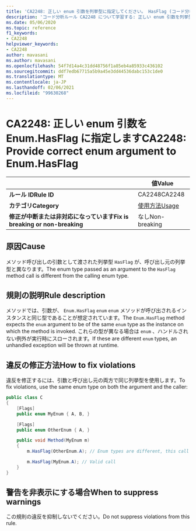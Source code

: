 ```yaml
---
title: 'CA2248: 正しい enum 引数を列挙型に指定してください。 HasFlag (コード分析)'
description: 'コード分析ルール CA2248 について学習する: 正しい enum 引数を列挙型に入力してください。 HasFlag'
ms.date: 05/06/2020
ms.topic: reference
f1_keywords:
- CA2248
helpviewer_keywords:
- CA2248
author: mavasani
ms.author: mavasani
ms.openlocfilehash: 54f7d14a4c31dd48756f1a85eb4a85933c436102
ms.sourcegitcommit: ddf7edb67715a5b9a45e3dd44536dabc153c1de0
ms.translationtype: MT
ms.contentlocale: ja-JP
ms.lasthandoff: 02/06/2021
ms.locfileid: "99630268"
---
```

# <a name="ca2248-provide-correct-enum-argument-to-enumhasflag"></a><span data-ttu-id="67a2a-103">CA2248: 正しい enum 引数を Enum.HasFlag に指定します</span><span class="sxs-lookup"><span data-stu-id="67a2a-103">CA2248: Provide correct enum argument to Enum.HasFlag</span></span>

| | <span data-ttu-id="67a2a-104">値</span><span class="sxs-lookup"><span data-stu-id="67a2a-104">Value</span></span> |
|-|-|
| <span data-ttu-id="67a2a-105">**ルール ID**</span><span class="sxs-lookup"><span data-stu-id="67a2a-105">**Rule ID**</span></span> |<span data-ttu-id="67a2a-106">CA2248</span><span class="sxs-lookup"><span data-stu-id="67a2a-106">CA2248</span></span>|
| <span data-ttu-id="67a2a-107">**カテゴリ**</span><span class="sxs-lookup"><span data-stu-id="67a2a-107">**Category**</span></span> |[<span data-ttu-id="67a2a-108">使用方法</span><span class="sxs-lookup"><span data-stu-id="67a2a-108">Usage</span></span>](usage-warnings.md)|
| <span data-ttu-id="67a2a-109">**修正が中断または非対応になっています**</span><span class="sxs-lookup"><span data-stu-id="67a2a-109">**Fix is breaking or non-breaking**</span></span> |<span data-ttu-id="67a2a-110">なし</span><span class="sxs-lookup"><span data-stu-id="67a2a-110">Non-breaking</span></span>|

## <a name="cause"></a><span data-ttu-id="67a2a-111">原因</span><span class="sxs-lookup"><span data-stu-id="67a2a-111">Cause</span></span>

<span data-ttu-id="67a2a-112">メソッド呼び出しの引数として渡された列挙型 `HasFlag` が、呼び出し元の列挙型と異なります。</span><span class="sxs-lookup"><span data-stu-id="67a2a-112">The enum type passed as an argument to the `HasFlag` method call is different from the calling enum type.</span></span>

## <a name="rule-description"></a><span data-ttu-id="67a2a-113">規則の説明</span><span class="sxs-lookup"><span data-stu-id="67a2a-113">Rule description</span></span>

<span data-ttu-id="67a2a-114">メソッドでは、引数が、 `Enum.HasFlag` `enum` `enum` メソッドが呼び出されるインスタンスと同じ型であることが想定されています。</span><span class="sxs-lookup"><span data-stu-id="67a2a-114">The `Enum.HasFlag` method expects the `enum` argument to be of the same `enum` type as the instance on which the method is invoked.</span></span> <span data-ttu-id="67a2a-115">これらの型が異なる場合は `enum` 、ハンドルされない例外が実行時にスローされます。</span><span class="sxs-lookup"><span data-stu-id="67a2a-115">If these are different `enum` types, an unhandled exception will be thrown at runtime.</span></span>

## <a name="how-to-fix-violations"></a><span data-ttu-id="67a2a-116">違反の修正方法</span><span class="sxs-lookup"><span data-stu-id="67a2a-116">How to fix violations</span></span>

<span data-ttu-id="67a2a-117">違反を修正するには、引数と呼び出し元の両方で同じ列挙型を使用します。</span><span class="sxs-lookup"><span data-stu-id="67a2a-117">To fix violations, use the same enum type on both the argument and the caller:</span></span>

```csharp
public class C
{
    [Flags]
    public enum MyEnum { A, B, }

    [Flags]
    public enum OtherEnum { A, }

    public void Method(MyEnum m)
    {
        m.HasFlag(OtherEnum.A); // Enum types are different, this call will cause an `ArgumentException` to be thrown at runtime

        m.HasFlag(MyEnum.A); // Valid call
    }
}
```

## <a name="when-to-suppress-warnings"></a><span data-ttu-id="67a2a-118">警告を非表示にする場合</span><span class="sxs-lookup"><span data-stu-id="67a2a-118">When to suppress warnings</span></span>

<span data-ttu-id="67a2a-119">この規則の違反を抑制しないでください。</span><span class="sxs-lookup"><span data-stu-id="67a2a-119">Do not suppress violations from this rule.</span></span>
